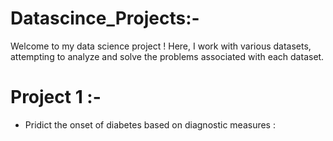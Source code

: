 # Datascince_Projects:-

Welcome to my data science project !
Here, I work with various datasets, attempting to analyze and solve the problems associated with each dataset.


# Project 1 :-
* Pridict the onset of diabetes based on diagnostic measures :
